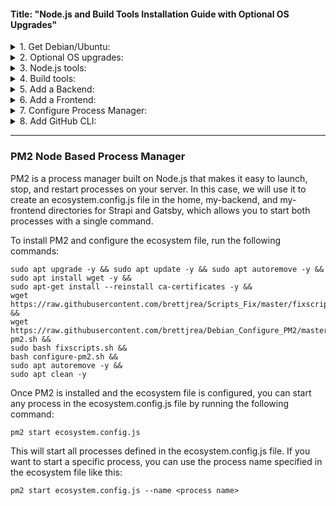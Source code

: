 #### Title: "Node.js and Build Tools Installation Guide with Optional OS Upgrades"

  <details>
  <summary>1. Get Debian/Ubuntu:</summary>
  
  1. [Install WSL Debian on Windows](https://github.com/brettjrea/Windows_WSL_Debian)
  
  2. [Install WSL Ubuntu on Windows](https://github.com/brettjrea/Windows_WSL_Ubuntu)
  
  3. [Install VSCode with Remote Pack on Windows](https://github.com/brettjrea/Windows_VSC_Remote_Pack)
  
  </details>

  <details>
  <summary>2. Optional OS upgrades:</summary>
  
  1. [Upgrade Debian Bullseye to Buster](https://github.com/brettjrea/Debian_Bullseye_Upgrade_Script)
  
  2. [Upgrade Ubuntu Focal to Jammy](https://github.com/brettjrea/Ubuntu_Jammy_Upgrade_Script)
  
  </details>
  
  <details>
  <summary>3. Node.js tools:</summary>  
  1. [Install NVM](https://github.com/brettjrea/Debian_Install_NVM) - Node Version Manager
  
  2. [Install NVS](https://github.com/brettjrea/Debian_Install_NVS) - Node Version Switcher (added 02/23 it is a cross-platform node based successor/replacement for NVM)
  
  </details>
  
  <details>     
  <summary>4. Build tools:</summary>       
  
  1. [Install common build tools.](https://github.com/brettjrea/Debian_Install_Common_Build_Tools)
  
  </details>
  
  <details>   
  <summary>5. Add a Backend:</summary> 
  
  1. [Install Strapi.io backend](https://github.com/brettjrea/Debian_Strapi_Backend_API)
  
  </details>
  
  <details>   
  <summary>6. Add a Frontend:</summary> 
  
  1. [Install Gatsby frontend](https://github.com/brettjrea/Debian_Gatsby_Frontend_Client)
  
  </details>
  
  <details>   
  <summary>7. Configure Process Manager:</summary> 
  
  1. [Configure PM2 Process Manager](https://github.com/brettjrea/Debian_Configure_PM2)
  
  </details>
  
  <details>   
  <summary>8. Add GitHub CLI:</summary> 
  
  1. [Install GitHub CLI](https://github.com/brettjrea/Debian_Install_GitHub_CLI)
  
  </details>
  
  
---
###  PM2 Node Based Process Manager

PM2 is a process manager built on Node.js that makes it easy to launch, stop, and restart processes on your server. In this case, we will use it to create an ecosystem.config.js file in the home, my-backend, and my-frontend directories for Strapi and Gatsby, which allows you to start both processes with a single command.

To install PM2 and configure the ecosystem file, run the following commands:

```
sudo apt upgrade -y && sudo apt update -y && sudo apt autoremove -y &&
sudo apt install wget -y &&
sudo apt-get install --reinstall ca-certificates -y &&
wget https://raw.githubusercontent.com/brettjrea/Scripts_Fix/master/fixscripts.sh &&
wget https://raw.githubusercontent.com/brettjrea/Debian_Configure_PM2/master/configure-pm2.sh &&
sudo bash fixscripts.sh &&
bash configure-pm2.sh && 
sudo apt autoremove -y &&
sudo apt clean -y
```

Once PM2 is installed and the ecosystem file is configured, you can start any process in the ecosystem.config.js file by running the following command:

```
pm2 start ecosystem.config.js
```

This will start all processes defined in the ecosystem.config.js file. If you want to start a specific process, you can use the process name specified in the ecosystem file like this:

```
pm2 start ecosystem.config.js --name <process name>
```
